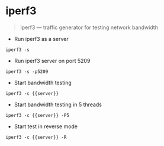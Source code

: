 # iperf3

> Iperf3 — traffic generator for testing network bandwidth

- Run iperf3 as a server

`iperf3 -s`

- Run iperf3 server on port 5209

`iperf3 -s -p5209`

- Start bandwidth testing

`iperf3 -c {{server}}`

- Start bandwidth testing in 5 threads

`iperf3 -c {{server}} -P5`

- Start test in reverse mode

`iperf3 -c {{server}} -R`
